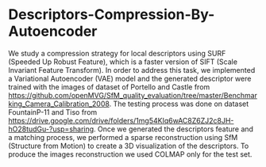 # Descriptors-Compression-By-Autoencoder
We study a compression strategy for local descriptors using SURF (Speeded Up Robust Feature), which is a faster version of SIFT (Scale Invariant Feature Transform). In order to address this task, we implemented a Variational Autoencoder (VAE) model and the generated descriptor were trained with the images of dataset of Portello and Castle from https://github.com/openMVG/SfM_quality_evaluation/tree/master/Benchmarking_Camera_Calibration_2008. The testing process was done on dataset FountainP-11 and Tiso from https://drive.google.com/drive/folders/1mg54KIq6wAC8Z6ZJ2c8JH-hO28tudGu-?usp=sharing.
Once we generated the descriptors feature and a matching process, we performed a sparse reconstruction using SfM (Structure from Motion) to create a 3D visualization of the descriptors. To produce the images reconstruction we used COLMAP only for the test set.
